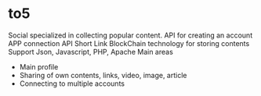 # to5
Social specialized in collecting popular content.
API for creating an account
APP connection API
Short Link
BlockChain technology for storing contents
Support Json, Javascript, PHP, Apache
Main areas
- Main profile
- Sharing of own contents, links, video, image, article
- Connecting to multiple accounts
